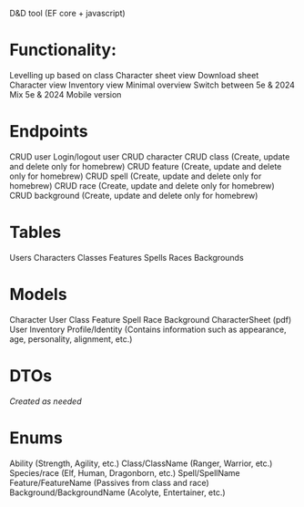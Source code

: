 D&D tool (EF core + javascript)

# Functionality:
Levelling up based on class
Character sheet view
Download sheet
Character view
Inventory view
Minimal overview
Switch between 5e & 2024
Mix 5e & 2024
Mobile version

# Endpoints
CRUD user
Login/logout user
CRUD character 
CRUD class (Create, update and delete only for homebrew)
CRUD feature (Create, update and delete only for homebrew)
CRUD spell (Create, update and delete only for homebrew)
CRUD race (Create, update and delete only for homebrew)
CRUD background (Create, update and delete only for homebrew)

# Tables
Users
Characters
Classes
Features
Spells
Races
Backgrounds

# Models
Character
User
Class
Feature
Spell
Race
Background
CharacterSheet (pdf)
User
Inventory
Profile/Identity (Contains information such as appearance, age, personality, alignment, etc.)

# DTOs
*Created as needed*

# Enums
Ability (Strength, Agility, etc.)
Class/ClassName (Ranger, Warrior, etc.)
Species/race (Elf, Human, Dragonborn, etc.)
Spell/SpellName 
Feature/FeatureName (Passives from class and race)
Background/BackgroundName (Acolyte, Entertainer, etc.)
